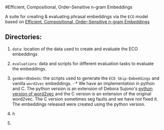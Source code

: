 #Efficient, Compositional, Order-Sensitive n-gram Embeddings

A suite for creating & evaluating phrasal embeddings via the `ECO` model based on [Efficient, Compositional, Order-Sensitive n-gram Embeddings](http://www.cs.jhu.edu/~apoliak1/papers/ECO--EACL-2017.pdf)

Directories:
-----------
1. `data`: location of the data used to create and evaluate the ECO embeddings
2. `evaluations`: data and scripts for different evaluation tasks to evaluate the embeddings.
1. `genWordEmbeds`: the scripts used to generate the `ECO Skip-Embeddings` and vanilla `word2vec` embeddings.
⋅⋅* We have an implementation in python and C. The python version is an extension of Debora Sujono's [python version of word2vec](https://github.com/deborausujono/word2vecpy) and the C version is an extension of the original word2vec. The C version sometimes seg faults and we have not fixed it. The embeddings released were created using the python version. 

4. h
5. 


